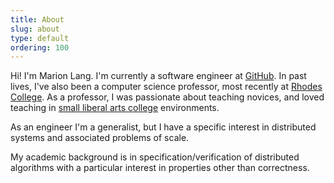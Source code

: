 ```yaml
---
title: About
slug: about
type: default
ordering: 100
---
```


Hi! I'm Marion Lang. I'm currently a software engineer at
[GitHub](https://github.com). In past lives, I've also been a computer science
professor, most recently at [Rhodes College](https://cs.rhodes.edu). As a
professor, I was passionate about teaching novices, and loved teaching in [small
liberal arts
college](https://en.wikipedia.org/wiki/Liberal_arts_college#Distinguishing_characteristics)
environments.

As an engineer I'm a generalist, but I have a specific interest in distributed
systems and associated problems of scale. 

My academic background is in specification/verification of distributed
algorithms with a particular interest in properties other than correctness. 
